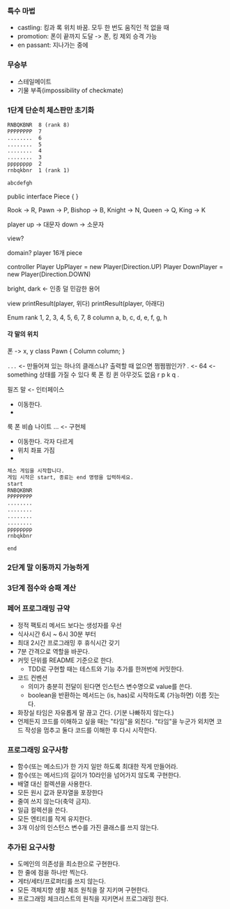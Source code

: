 ### 특수 마법
- castling: 킹과 록 위치 바꿈. 모두 한 번도 움직인 적 없을 때
- promotion: 폰이 끝까지 도달 -> 폰, 킹 제외 승격 가능
- en passant: 지나가는 중에

### 무승부
- 스테일메이트
- 기물 부족(impossibility of checkmate)

### 1단계 단순히 체스판만 초기화
```html
RNBQKBNR  8 (rank 8)
PPPPPPPP  7
........  6
........  5
........  4
........  3
pppppppp  2
rnbqkbnr  1 (rank 1)

abcdefgh
```

public interface Piece {
}

Rook -> R,
Pawn -> P,
Bishop -> B,
Knight -> N,
Queen -> Q,
King -> K

player
up -> 대문자
down -> 소문자

view?

domain?
player 16개 piece

controller
Player UpPlayer = new Player(Direction.UP)
Player DownPlayer = new Player(Direction.DOWN)

bright, dark <- 인종 덜 민감한 용어

view
printResult(player, 위다)
printResult(player, 아래다)


Enum
rank 1, 2, 3, 4, 5, 6, 7, 8
column a, b, c, d, e, f, g, h

#### 각 말의 위치
폰 -> x, y
class Pawn {
Column column;
}

`...` <- 만들어져 있는 하나의 클래스냐? 출력할 때 없으면 쩜쩜쩜인가?
. <-
64 <- something
상태를 가질 수 있다
룩 폰 킹 퀸 아무것도 없음
r p k q .

필즈
말 <- 인터페이스
- 이동한다.
-
룩 폰 비숍 나이트 ... <- 구현체
- 이동한다. 각자 다르게
- 위치 좌표 가짐
-

```html
체스 게임을 시작합니다.
게임 시작은 start, 종료는 end 명령을 입력하세요.
start
RNBQKBNR
PPPPPPPP
........
........
........
........
pppppppp
rnbqkbnr

end
```



### 2단계 말 이동까지 가능하게

### 3단계 점수와 승패 계산


### 페어 프로그래밍 규약
- 정적 팩토리 메서드 보다는 생성자를 우선
- 식사시간 6시 ~ 6시 30분 부터
- 최대 2시간 프로그래밍 후 휴식시간 갖기
- 7분 간격으로 역할을 바꾼다.
- 커밋 단위를 README 기준으로 한다.
    - TDD로 구현할 때는 테스트와 기능 추가를 한꺼번에 커밋한다.
- 코드 컨벤션
    - 의미가 충분히 전달이 된다면 인스턴스 변수명으로 value를 쓴다.
    - boolean을 반환하는 메서드는 (is, has)로 시작하도록 (가능하면) 이름 짓는다.
- 화장실 타임은 자유롭게 말 끊고 간다. (기분 나빠하지 않는다.)
- 언제든지 코드를 이해하고 싶을 때는 "타임"을 외친다. "타임"을 누군가 외치면 코드 작성을 멈추고 둘다 코드를 이해한 후 다시 시작한다.

### 프로그래밍 요구사항
- 함수(또는 메소드)가 한 가지 일만 하도록 최대한 작게 만들어라.
- 함수(또는 메서드)의 길이가 10라인을 넘어가지 않도록 구현한다.
- 배열 대신 컬렉션을 사용한다.
- 모든 원시 값과 문자열을 포장한다
- 줄여 쓰지 않는다(축약 금지).
- 일급 컬렉션을 쓴다.
- 모든 엔티티를 작게 유지한다.
- 3개 이상의 인스턴스 변수를 가진 클래스를 쓰지 않는다.

### 추가된 요구사항
- 도메인의 의존성을 최소한으로 구현한다.
- 한 줄에 점을 하나만 찍는다.
- 게터/세터/프로퍼티를 쓰지 않는다.
- 모든 객체지향 생활 체조 원칙을 잘 지키며 구현한다.
- 프로그래밍 체크리스트의 원칙을 지키면서 프로그래밍 한다.